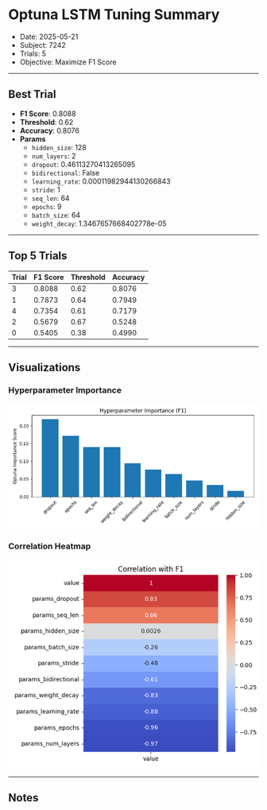 # Optuna LSTM Tuning Summary
- Date: 2025-05-21
- Subject: 7242
- Trials: 5
- Objective: Maximize F1 Score

---

## Best Trial
- **F1 Score**: 0.8088
- **Threshold**: 0.62
- **Accuracy**: 0.8076
- **Params**
  - `hidden_size`: 128
  - `num_layers`: 2
  - `dropout`: 0.46113270413265095
  - `bidirectional`: False
  - `learning_rate`: 0.00011982944130266843
  - `stride`: 1
  - `seq_len`: 64
  - `epochs`: 9
  - `batch_size`: 64
  - `weight_decay`: 1.3467657668402778e-05

---

## Top 5 Trials
| Trial | F1 Score | Threshold | Accuracy |
|-------|----------|-----------|----------|
| 3 | 0.8088 | 0.62 | 0.8076 |
| 1 | 0.7873 | 0.64 | 0.7949 |
| 4 | 0.7354 | 0.61 | 0.7179 |
| 2 | 0.5679 | 0.67 | 0.5248 |
| 0 | 0.5405 | 0.38 | 0.4990 |

---

## Visualizations
### Hyperparameter Importance
![F1 Importance](f1_importance_barplot.png)

### Correlation Heatmap
![Correlation with F1](corr_heatmap.png)

---

## Notes